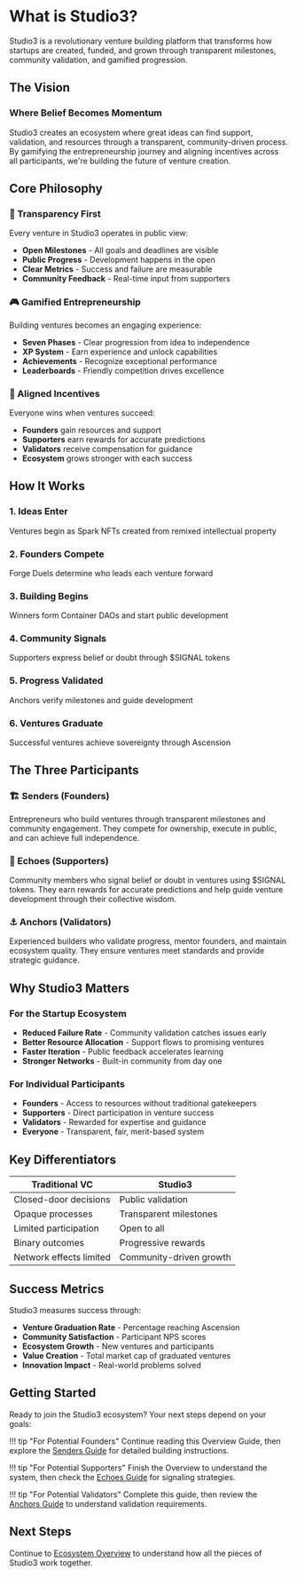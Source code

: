 # What is Studio3?

Studio3 is a revolutionary venture building platform that transforms how startups are created, funded, and grown through transparent milestones, community validation, and gamified progression.

## The Vision

<div class="arena-card" markdown="1">

### Where Belief Becomes Momentum
Studio3 creates an ecosystem where great ideas can find support, validation, and resources through a transparent, community-driven process. By gamifying the entrepreneurship journey and aligning incentives across all participants, we're building the future of venture creation.


</div>

## Core Philosophy

### 🌟 Transparency First

Every venture in Studio3 operates in public view:

- **Open Milestones** - All goals and deadlines are visible
- **Public Progress** - Development happens in the open
- **Clear Metrics** - Success and failure are measurable
- **Community Feedback** - Real-time input from supporters

### 🎮 Gamified Entrepreneurship

Building ventures becomes an engaging experience:

- **Seven Phases** - Clear progression from idea to independence
- **XP System** - Earn experience and unlock capabilities
- **Achievements** - Recognize exceptional performance
- **Leaderboards** - Friendly competition drives excellence

### 🤝 Aligned Incentives

Everyone wins when ventures succeed:

- **Founders** gain resources and support
- **Supporters** earn rewards for accurate predictions
- **Validators** receive compensation for guidance
- **Ecosystem** grows stronger with each success

## How It Works

<div class="grid">
<div class="arena-card" markdown="1">

### 1. Ideas Enter
Ventures begin as Spark NFTs created from remixed intellectual property


</div>

<div class="arena-card" markdown="1">

### 2. Founders Compete
Forge Duels determine who leads each venture forward


</div>

<div class="arena-card" markdown="1">

### 3. Building Begins
Winners form Container DAOs and start public development


</div>

<div class="arena-card" markdown="1">

### 4. Community Signals
Supporters express belief or doubt through $SIGNAL tokens


</div>

<div class="arena-card" markdown="1">

### 5. Progress Validated
Anchors verify milestones and guide development


</div>

<div class="arena-card" markdown="1">

### 6. Ventures Graduate
Successful ventures achieve sovereignty through Ascension


</div>
</div>

## The Three Participants

### 🏗️ Senders (Founders)
Entrepreneurs who build ventures through transparent milestones and community engagement. They compete for ownership, execute in public, and can achieve full independence.

### 📡 Echoes (Supporters)
Community members who signal belief or doubt in ventures using $SIGNAL tokens. They earn rewards for accurate predictions and help guide venture development through their collective wisdom.

### ⚓ Anchors (Validators)
Experienced builders who validate progress, mentor founders, and maintain ecosystem quality. They ensure ventures meet standards and provide strategic guidance.

## Why Studio3 Matters

<div class="arena-card" markdown="1">

### For the Startup Ecosystem
- <strong>Reduced Failure Rate</strong> - Community validation catches issues early
- <strong>Better Resource Allocation</strong> - Support flows to promising ventures
- <strong>Faster Iteration</strong> - Public feedback accelerates learning
- <strong>Stronger Networks</strong> - Built-in community from day one

</div>

### For Individual Participants

- **Founders** - Access to resources without traditional gatekeepers
- **Supporters** - Direct participation in venture success
- **Validators** - Rewarded for expertise and guidance
- **Everyone** - Transparent, fair, merit-based system

## Key Differentiators

| Traditional VC | Studio3 |
|---------------|---------|
| Closed-door decisions | Public validation |
| Opaque processes | Transparent milestones |
| Limited participation | Open to all |
| Binary outcomes | Progressive rewards |
| Network effects limited | Community-driven growth |

## Success Metrics

Studio3 measures success through:

- **Venture Graduation Rate** - Percentage reaching Ascension
- **Community Satisfaction** - Participant NPS scores
- **Ecosystem Growth** - New ventures and participants
- **Value Creation** - Total market cap of graduated ventures
- **Innovation Impact** - Real-world problems solved

## Getting Started

Ready to join the Studio3 ecosystem? Your next steps depend on your goals:

!!! tip "For Potential Founders"
    Continue reading this Overview Guide, then explore the [Senders Guide](../../senders-guide/) for detailed building instructions.

!!! tip "For Potential Supporters"
    Finish the Overview to understand the system, then check the [Echoes Guide](../../echoes-guide/) for signaling strategies.

!!! tip "For Potential Validators"
    Complete this guide, then review the [Anchors Guide](../../anchors-guide/) to understand validation requirements.

## Next Steps

Continue to [Ecosystem Overview](../ecosystem-overview/) to understand how all the pieces of Studio3 work together.